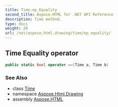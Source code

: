 ```yaml
---
title: Time.op_Equality
second_title: Aspose.HTML for .NET API Reference
description: Time method. 
type: docs
weight: 20
url: /net/aspose.html.drawing/time/op_equality/
---
```

## Time Equality operator

```csharp
public static bool operator ==(Time a, Time b)
```

### See Also

* class [Time](../)
* namespace [Aspose.Html.Drawing](../../time/)
* assembly [Aspose.HTML](../../../)
